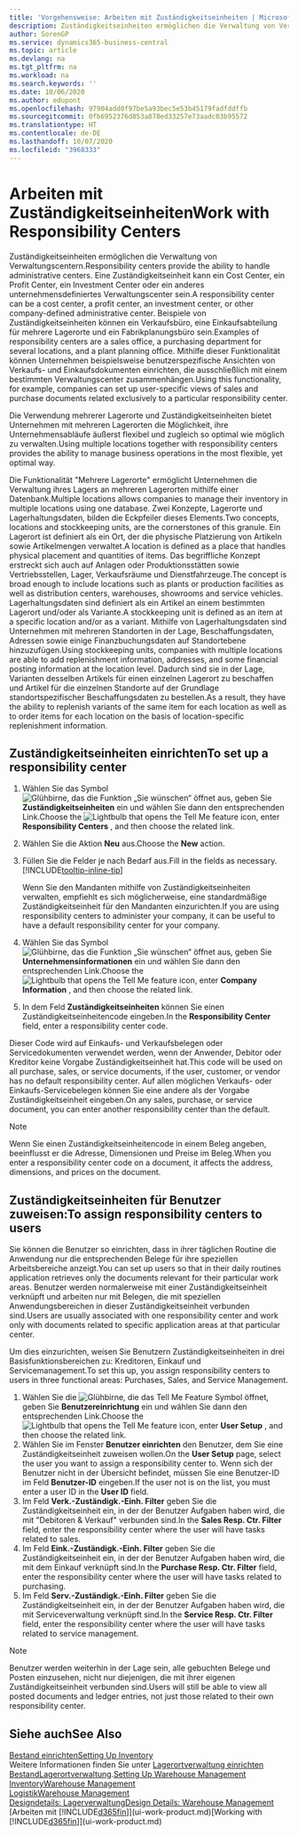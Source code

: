 ```yaml
---
title: 'Vorgehensweise: Arbeiten mit Zuständigkeitseinheiten | Microsoft Docs'
description: Zuständigkeitseinheiten ermöglichen die Verwaltung von Verwaltungscentern. Eine Zuständigkeitseinheit kann ein Cost Center, ein Profit Center, ein Investment Center oder ein anderes unternehmensdefiniertes Verwaltungscenter sein.
author: SorenGP
ms.service: dynamics365-business-central
ms.topic: article
ms.devlang: na
ms.tgt_pltfrm: na
ms.workload: na
ms.search.keywords: ''
ms.date: 10/06/2020
ms.author: edupont
ms.openlocfilehash: 97904add0f97be5a93bec5e53b45179fadfddffb
ms.sourcegitcommit: 0fb6952376d853a878ed33257e73aadc03b95572
ms.translationtype: HT
ms.contentlocale: de-DE
ms.lasthandoff: 10/07/2020
ms.locfileid: "3968333"
---
```

# <a name="work-with-responsibility-centers"></a><span data-ttu-id="c784a-104">Arbeiten mit Zuständigkeitseinheiten</span><span class="sxs-lookup"><span data-stu-id="c784a-104">Work with Responsibility Centers</span></span>

<span data-ttu-id="c784a-105">Zuständigkeitseinheiten ermöglichen die Verwaltung von Verwaltungscentern.</span><span class="sxs-lookup"><span data-stu-id="c784a-105">Responsibility centers provide the ability to handle administrative centers.</span></span> <span data-ttu-id="c784a-106">Eine Zuständigkeitseinheit kann ein Cost Center, ein Profit Center, ein Investment Center oder ein anderes unternehmensdefiniertes Verwaltungscenter sein.</span><span class="sxs-lookup"><span data-stu-id="c784a-106">A responsibility center can be a cost center, a profit center, an investment center, or other company-defined administrative center.</span></span> <span data-ttu-id="c784a-107">Beispiele von Zuständigkeitseinheiten können ein Verkaufsbüro, eine Einkaufsabteilung für mehrere Lagerorte und ein Fabrikplanungsbüro sein.</span><span class="sxs-lookup"><span data-stu-id="c784a-107">Examples of responsibility centers are a sales office, a purchasing department for several locations, and a plant planning office.</span></span> <span data-ttu-id="c784a-108">Mithilfe dieser Funktionalität können Unternehmen beispielsweise benutzerspezifische Ansichten von Verkaufs- und Einkaufsdokumenten einrichten, die ausschließlich mit einem bestimmten Verwaltungscenter zusammenhängen.</span><span class="sxs-lookup"><span data-stu-id="c784a-108">Using this functionality, for example, companies can set up user-specific views of sales and purchase documents related exclusively to a particular responsibility center.</span></span>  

<span data-ttu-id="c784a-109">Die Verwendung mehrerer Lagerorte und Zuständigkeitseinheiten bietet Unternehmen mit mehreren Lagerorten die Möglichkeit, ihre Unternehmensabläufe äußerst flexibel und zugleich so optimal wie möglich zu verwalten.</span><span class="sxs-lookup"><span data-stu-id="c784a-109">Using multiple locations together with responsibility centers provides the ability to manage business operations in the most flexible, yet optimal way.</span></span>

<span data-ttu-id="c784a-110">Die Funktionalität "Mehrere Lagerorte" ermöglicht Unternehmen die Verwaltung ihres Lagers an mehreren Lagerorten mithilfe einer Datenbank.</span><span class="sxs-lookup"><span data-stu-id="c784a-110">Multiple locations allows companies to manage their inventory in multiple locations using one database.</span></span> <span data-ttu-id="c784a-111">Zwei Konzepte, Lagerorte und Lagerhaltungsdaten, bilden die Eckpfeiler dieses Elements.</span><span class="sxs-lookup"><span data-stu-id="c784a-111">Two concepts, locations and stockkeeping units, are the cornerstones of this granule.</span></span> <span data-ttu-id="c784a-112">Ein Lagerort ist definiert als ein Ort, der die physische Platzierung von Artikeln sowie Artikelmengen verwaltet.</span><span class="sxs-lookup"><span data-stu-id="c784a-112">A location is defined as a place that handles physical placement and quantities of items.</span></span> <span data-ttu-id="c784a-113">Das begriffliche Konzept erstreckt sich auch auf Anlagen oder Produktionsstätten sowie Vertriebsstellen, Lager, Verkaufsräume und Dienstfahrzeuge.</span><span class="sxs-lookup"><span data-stu-id="c784a-113">The concept is broad enough to include locations such as plants or production facilities as well as distribution centers, warehouses, showrooms and service vehicles.</span></span> <span data-ttu-id="c784a-114">Lagerhaltungsdaten sind definiert als ein Artikel an einem bestimmten Lagerort und/oder als Variante.</span><span class="sxs-lookup"><span data-stu-id="c784a-114">A stockkeeping unit is defined as an item at a specific location and/or as a variant.</span></span> <span data-ttu-id="c784a-115">Mithilfe von Lagerhaltungsdaten sind Unternehmen mit mehreren Standorten in der Lage, Beschaffungsdaten, Adressen sowie einige Finanzbuchungsdaten auf Standortebene hinzuzufügen.</span><span class="sxs-lookup"><span data-stu-id="c784a-115">Using stockkeeping units, companies with multiple locations are able to add replenishment information, addresses, and some financial posting information at the location level.</span></span> <span data-ttu-id="c784a-116">Dadurch sind sie in der Lage, Varianten desselben Artikels für einen einzelnen Lagerort zu beschaffen und Artikel für die einzelnen Standorte auf der Grundlage standortspezifischer Beschaffungsdaten zu bestellen.</span><span class="sxs-lookup"><span data-stu-id="c784a-116">As a result, they have the ability to replenish variants of the same item for each location as well as to order items for each location on the basis of location-specific replenishment information.</span></span>  

## <a name="to-set-up-a-responsibility-center"></a><span data-ttu-id="c784a-117">Zuständigkeitseinheiten einrichten</span><span class="sxs-lookup"><span data-stu-id="c784a-117">To set up a responsibility center</span></span>

1. <span data-ttu-id="c784a-118">Wählen Sie das Symbol ![Glühbirne, das die Funktion „Sie wünschen“ öffnet](media/ui-search/search_small.png "Was möchten Sie tun?") aus, geben Sie **Zuständigkeitseinheiten** ein und wählen Sie dann den entsprechenden Link.</span><span class="sxs-lookup"><span data-stu-id="c784a-118">Choose the ![Lightbulb that opens the Tell Me feature](media/ui-search/search_small.png "Tell me what you want to do") icon, enter **Responsibility Centers** , and then choose the related link.</span></span>  
2. <span data-ttu-id="c784a-119">Wählen Sie die Aktion **Neu** aus.</span><span class="sxs-lookup"><span data-stu-id="c784a-119">Choose the **New** action.</span></span>  
3. <span data-ttu-id="c784a-120">Füllen Sie die Felder je nach Bedarf aus.</span><span class="sxs-lookup"><span data-stu-id="c784a-120">Fill in the fields as necessary.</span></span> [!INCLUDE[tooltip-inline-tip](includes/tooltip-inline-tip_md.md)]  

    <span data-ttu-id="c784a-121">Wenn Sie den Mandanten mithilfe von Zuständigkeitseinheiten verwalten, empfiehlt es sich möglicherweise, eine standardmäßige Zuständigkeitseinheit für den Mandanten einzurichten.</span><span class="sxs-lookup"><span data-stu-id="c784a-121">If you are using responsibility centers to administer your company, it can be useful to have a default responsibility center for your company.</span></span>
4. <span data-ttu-id="c784a-122">Wählen Sie das Symbol ![Glühbirne, das die Funktion „Sie wünschen“ öffnet](media/ui-search/search_small.png "Was möchten Sie tun?") aus, geben Sie **Unternehmensinformationen** ein und wählen Sie dann den entsprechenden Link.</span><span class="sxs-lookup"><span data-stu-id="c784a-122">Choose the ![Lightbulb that opens the Tell Me feature](media/ui-search/search_small.png "Tell me what you want to do") icon, enter **Company Information** , and then choose the related link.</span></span>
5. <span data-ttu-id="c784a-123">In dem Feld **Zuständigkeitseinheiten** können Sie einen Zuständigkeitseinheitencode eingeben.</span><span class="sxs-lookup"><span data-stu-id="c784a-123">In the **Responsibility Center** field, enter a responsibility center code.</span></span>

<span data-ttu-id="c784a-124">Dieser Code wird auf Einkaufs- und Verkaufsbelegen oder Servicedokumenten verwendet werden, wenn der Anwender, Debitor oder Kreditor keine Vorgabe Zuständigkeitseinheit hat.</span><span class="sxs-lookup"><span data-stu-id="c784a-124">This code will be used on all purchase, sales, or service documents, if the user, customer, or vendor has no default responsibility center.</span></span> <span data-ttu-id="c784a-125">Auf allen möglichen Verkaufs- oder Einkaufs-Servicebelegen können Sie eine andere als der Vorgabe Zuständigkeitseinheit eingeben.</span><span class="sxs-lookup"><span data-stu-id="c784a-125">On any sales, purchase, or service document, you can enter another responsibility center than the default.</span></span>

> [!NOTE]  
> <span data-ttu-id="c784a-126">Wenn Sie einen Zuständigkeitseinheitencode in einem Beleg angeben, beeinflusst er die Adresse, Dimensionen und Preise im Beleg.</span><span class="sxs-lookup"><span data-stu-id="c784a-126">When you enter a responsibility center code on a document, it affects the address, dimensions, and prices on the document.</span></span>  

## <a name="to-assign-responsibility-centers-to-users"></a><span data-ttu-id="c784a-127">Zuständigkeitseinheiten für Benutzer zuweisen:</span><span class="sxs-lookup"><span data-stu-id="c784a-127">To assign responsibility centers to users</span></span>

<span data-ttu-id="c784a-128">Sie können die Benutzer so einrichten, dass in ihrer täglichen Routine die Anwendung nur die entsprechenden Belege für ihre speziellen Arbeitsbereiche anzeigt.</span><span class="sxs-lookup"><span data-stu-id="c784a-128">You can set up users so that in their daily routines application retrieves only the documents relevant for their particular work areas.</span></span> <span data-ttu-id="c784a-129">Benutzer werden normalerweise mit einer Zuständigkeitseinheit verknüpft und arbeiten nur mit Belegen, die mit speziellen Anwendungsbereichen in dieser Zuständigkeitseinheit verbunden sind.</span><span class="sxs-lookup"><span data-stu-id="c784a-129">Users are usually associated with one responsibility center and work only with documents related to specific application areas at that particular center.</span></span>  

<span data-ttu-id="c784a-130">Um dies einzurichten, weisen Sie Benutzern Zuständigkeitseinheiten in drei Basisfunktionsbereichen zu: Kreditoren, Einkauf und Servicemanagement.</span><span class="sxs-lookup"><span data-stu-id="c784a-130">To set this up, you assign responsibility centers to users in three functional areas: Purchases, Sales, and Service Management.</span></span>  

1. <span data-ttu-id="c784a-131">Wählen Sie die ![Glühbirne, die das Tell Me Feature](media/ui-search/search_small.png "Was möchten Sie tun?") Symbol öffnet, geben Sie **Benutzereinrichtung** ein und wählen Sie dann den entsprechenden Link.</span><span class="sxs-lookup"><span data-stu-id="c784a-131">Choose the ![Lightbulb that opens the Tell Me feature](media/ui-search/search_small.png "Tell me what you want to do") icon, enter **User Setup** , and then choose the related link.</span></span>  
2. <span data-ttu-id="c784a-132">Wählen Sie im Fenster **Benutzer einrichten** den Benutzer, dem Sie eine Zuständigkeitseinheit zuweisen wollen.</span><span class="sxs-lookup"><span data-stu-id="c784a-132">On the **User Setup** page, select the user you want to assign a responsibility center to.</span></span> <span data-ttu-id="c784a-133">Wenn sich der Benutzer nicht in der Übersicht befindet, müssen Sie eine Benutzer-ID im Feld **Benutzer-ID** eingeben.</span><span class="sxs-lookup"><span data-stu-id="c784a-133">If the user not is on the list, you must enter a user ID in the **User ID** field.</span></span>  
3. <span data-ttu-id="c784a-134">Im Feld **Verk.-Zuständigk.-Einh. Filter** geben Sie die Zuständigkeitseinheit ein, in der der Benutzer Aufgaben haben wird, die mit "Debitoren & Verkauf" verbunden sind.</span><span class="sxs-lookup"><span data-stu-id="c784a-134">In the **Sales Resp. Ctr. Filter** field, enter the responsibility center where the user will have tasks related to sales.</span></span>  
4. <span data-ttu-id="c784a-135">Im Feld **Eink.-Zuständigk.-Einh. Filter** geben Sie die Zuständigkeitseinheit ein, in der der Benutzer Aufgaben haben wird, die mit dem Einkauf verknüpft sind.</span><span class="sxs-lookup"><span data-stu-id="c784a-135">In the **Purchase Resp. Ctr. Filter** field, enter the responsibility center where the user will have tasks related to purchasing.</span></span>  
5. <span data-ttu-id="c784a-136">Im Feld **Serv.-Zuständigk.-Einh. Filter** geben Sie die Zuständigkeitseinheit ein, in der der Benutzer Aufgaben haben wird, die mit Serviceverwaltung verknüpft sind.</span><span class="sxs-lookup"><span data-stu-id="c784a-136">In the **Service Resp. Ctr. Filter** field, enter the responsibility center where the user will have tasks related to service management.</span></span>  

> [!NOTE]  
> <span data-ttu-id="c784a-137">Benutzer werden weiterhin in der Lage sein, alle gebuchten Belege und Posten einzusehen, nicht nur diejenigen, die mit ihrer eigenen Zuständigkeitseinheit verbunden sind.</span><span class="sxs-lookup"><span data-stu-id="c784a-137">Users will still be able to view all posted documents and ledger entries, not just those related to their own responsibility center.</span></span>

## <a name="see-also"></a><span data-ttu-id="c784a-138">Siehe auch</span><span class="sxs-lookup"><span data-stu-id="c784a-138">See Also</span></span>

[<span data-ttu-id="c784a-139">Bestand einrichten</span><span class="sxs-lookup"><span data-stu-id="c784a-139">Setting Up Inventory</span></span>](inventory-setup-inventory.md)  
<span data-ttu-id="c784a-140">Weitere Informationen finden Sie unter [Lagerortverwaltung einrichten](warehouse-setup-warehouse.md)
[Bestand](inventory-manage-inventory.md)[Lagerortverwaltung](warehouse-manage-warehouse.md).</span><span class="sxs-lookup"><span data-stu-id="c784a-140">[Setting Up Warehouse Management](warehouse-setup-warehouse.md)
[Inventory](inventory-manage-inventory.md)[Warehouse Management](warehouse-manage-warehouse.md)</span></span>  
[<span data-ttu-id="c784a-141">Logistik</span><span class="sxs-lookup"><span data-stu-id="c784a-141">Warehouse Management</span></span>](warehouse-manage-warehouse.md)  
[<span data-ttu-id="c784a-142">Designdetails: Lagerverwaltung</span><span class="sxs-lookup"><span data-stu-id="c784a-142">Design Details: Warehouse Management</span></span>](design-details-warehouse-management.md)  
<span data-ttu-id="c784a-143">[Arbeiten mit [!INCLUDE[d365fin](includes/d365fin_md.md)]](ui-work-product.md)</span><span class="sxs-lookup"><span data-stu-id="c784a-143">[Working with [!INCLUDE[d365fin](includes/d365fin_md.md)]](ui-work-product.md)</span></span>  

